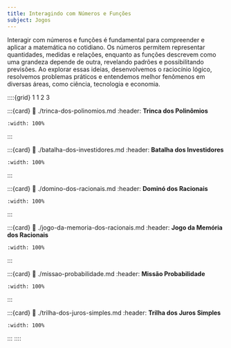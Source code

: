 ```yaml
---
title: Interagindo com Números e Funções
subject: Jogos
---
```



Interagir com números e funções é fundamental para compreender e aplicar a matemática no cotidiano. Os números permitem representar quantidades, medidas e relações, enquanto as funções descrevem como uma grandeza depende de outra, revelando padrões e possibilitando previsões. Ao explorar essas ideias, desenvolvemos o raciocínio lógico, resolvemos problemas práticos e entendemos melhor fenômenos em diversas áreas, como ciência, tecnologia e economia.

::::{grid} 1 1 2 3


:::{card}
:link: ./trinca-dos-polinomios.md
:header: **Trinca dos Polinômios**
```{image} ./trinca-dos-polinomios/thumb.png
:width: 100%
```
:::

:::{card}
:link: ./batalha-dos-investidores.md
:header: **Batalha dos Investidores**
```{image} ./batalha-dos-investidores/thumb.png
:width: 100%
```
:::

:::{card}
:link: ./domino-dos-racionais.md
:header: **Dominó dos Racionais**
```{image} ./domino-dos-racionais/thumb.png
:width: 100%
```
:::

:::{card}
:link: ./jogo-da-memoria-dos-racionais.md
:header: **Jogo da Memória dos Racionais**
```{image} ./jogo-da-memoria-dos-racionais/thumb.png
:width: 100%
```
:::

:::{card}
:link: ./missao-probabilidade.md
:header: **Missão Probabilidade**
```{image} ./missao-probabilidade/thumb.png
:width: 100%
```
:::

:::{card}
:link: ./trilha-dos-juros-simples.md
:header: **Trilha dos Juros Simples**
```{image} ./trilha-dos-juros-simples/thumb.png
:width: 100%
```
:::
::::